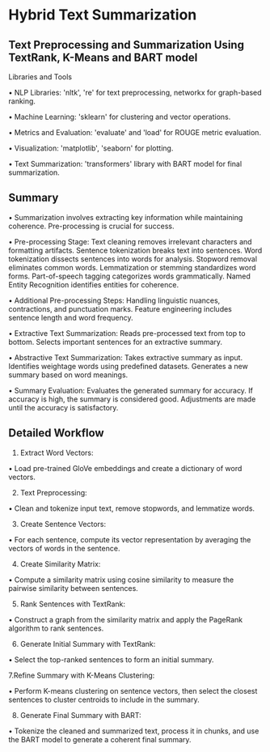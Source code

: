 # Hybrid Text Summarization

## Text Preprocessing and Summarization Using TextRank, K-Means and BART model
Libraries and Tools

• NLP Libraries: 'nltk', 're' for text preprocessing, networkx for graph-based ranking.

• Machine Learning: 'sklearn' for clustering and vector operations.

• Metrics and Evaluation: 'evaluate' and 'load' for ROUGE metric evaluation.

• Visualization: 'matplotlib', 'seaborn' for plotting.

• Text Summarization: 'transformers' library with BART model for final summarization.

## Summary

• Summarization involves extracting key information while maintaining coherence. Pre-processing is crucial for success.

• Pre-processing Stage: Text cleaning removes irrelevant characters and formatting artifacts. Sentence tokenization breaks text into sentences. Word tokenization dissects sentences into words for analysis. Stopword removal eliminates common words. Lemmatization or stemming standardizes word forms. Part-of-speech tagging categorizes words grammatically. Named Entity Recognition identifies entities for coherence.

• Additional Pre-processing Steps: Handling linguistic nuances, contractions, and punctuation marks. Feature engineering includes sentence length and word frequency.

• Extractive Text Summarization: Reads pre-processed text from top to bottom. Selects important sentences for an extractive summary.

• Abstractive Text Summarization: Takes extractive summary as input. Identifies weightage words using predefined datasets. Generates a new summary based on word meanings.

• Summary Evaluation: Evaluates the generated summary for accuracy. If accuracy is high, the summary is considered good. Adjustments are made until the accuracy is satisfactory.

## Detailed Workflow

1. Extract Word Vectors:

• Load pre-trained GloVe embeddings and create a dictionary of word vectors.

2. Text Preprocessing:

• Clean and tokenize input text, remove stopwords, and lemmatize words.

3. Create Sentence Vectors:

• For each sentence, compute its vector representation by averaging the vectors of words in the sentence.

4. Create Similarity Matrix:

• Compute a similarity matrix using cosine similarity to measure the pairwise similarity between sentences.

5. Rank Sentences with TextRank:

• Construct a graph from the similarity matrix and apply the PageRank algorithm to rank sentences.

6. Generate Initial Summary with TextRank:

• Select the top-ranked sentences to form an initial summary.

7.Refine Summary with K-Means Clustering:

• Perform K-means clustering on sentence vectors, then select the closest sentences to cluster centroids to include in the summary.

8. Generate Final Summary with BART:

• Tokenize the cleaned and summarized text, process it in chunks, and use the BART model to generate a coherent final summary.
